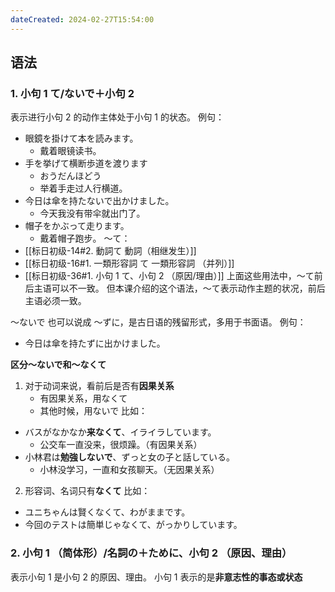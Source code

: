 ```yaml
---
dateCreated: 2024-02-27T15:54:00
---
```

## 语法
### 1. 小句 1 て/ないで＋小句 2
表示进行小句 2 的动作主体处于小句 1 的状态。
例句：
- 眼鏡を掛けて本を読みます。
	- 戴着眼镜读书。
- 手を挙げて横断歩道を渡ります
	- おうだんほどう
	- 举着手走过人行横道。
- 今日は傘を持たないで出かけました。
	- 今天我没有带伞就出门了。
- 帽子をかぶって走ります。
	- 戴着帽子跑步。
〜て：
- [[标日初级-14#2. 動詞て 動詞（相继发生）]]
- [[标日初级-16#1. 一類形容詞 て 一類形容詞 （并列）]]
- [[标日初级-36#1. 小句 1 て、小句 2 （原因/理由）]]
上面这些用法中，～て前后主语可以不一致。
但本课介绍的这个语法，〜て表示动作主题的状况，前后主语必须一致。

～ないで 也可以说成 〜ずに，是古日语的残留形式，多用于书面语。
例句：
- 今日は傘を持たずに出かけました。

**区分〜ないで和〜なくて**
1. 对于动词来说，看前后是否有**因果关系**
	- 有因果关系，用なくて
	- 其他时候，用ないで
比如：
- バスがなかなか**来なくて**、イライラしています。
	- 公交车一直没来，很烦躁。（有因果关系）
- 小林君は**勉強しないで**、ずっと女の子と話している。
	- 小林没学习，一直和女孩聊天。（无因果关系）

2. 形容词、名词只有**なくて**
比如：
- ユニちゃんは賢くなくて、わがままです。
- 今回のテストは簡単じゃなくて、がっかりしています。
### 2. 小句 1 （简体形）/名詞の＋ために、小句 2  （原因、理由）
表示小句 1 是小句 2 的原因、理由。
小句 1 表示的是**非意志性的事态或状态**